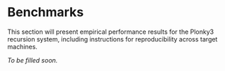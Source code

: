 # Benchmarks

This section will present empirical performance results for the Plonky3 recursion system,
including instructions for reproducibility across target machines.


*To be filled soon.*
